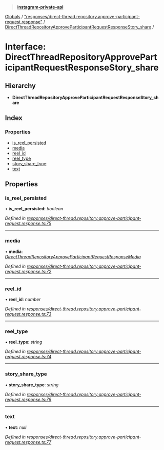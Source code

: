 > **[instagram-private-api](../README.md)**

[Globals](../README.md) / ["responses/direct-thread.repository.approve-participant-request.response"](../modules/_responses_direct_thread_repository_approve_participant_request_response_.md) / [DirectThreadRepositoryApproveParticipantRequestResponseStory_share](_responses_direct_thread_repository_approve_participant_request_response_.directthreadrepositoryapproveparticipantrequestresponsestory_share.md) /

# Interface: DirectThreadRepositoryApproveParticipantRequestResponseStory_share

## Hierarchy

* **DirectThreadRepositoryApproveParticipantRequestResponseStory_share**

## Index

### Properties

* [is_reel_persisted](_responses_direct_thread_repository_approve_participant_request_response_.directthreadrepositoryapproveparticipantrequestresponsestory_share.md#is_reel_persisted)
* [media](_responses_direct_thread_repository_approve_participant_request_response_.directthreadrepositoryapproveparticipantrequestresponsestory_share.md#media)
* [reel_id](_responses_direct_thread_repository_approve_participant_request_response_.directthreadrepositoryapproveparticipantrequestresponsestory_share.md#reel_id)
* [reel_type](_responses_direct_thread_repository_approve_participant_request_response_.directthreadrepositoryapproveparticipantrequestresponsestory_share.md#reel_type)
* [story_share_type](_responses_direct_thread_repository_approve_participant_request_response_.directthreadrepositoryapproveparticipantrequestresponsestory_share.md#story_share_type)
* [text](_responses_direct_thread_repository_approve_participant_request_response_.directthreadrepositoryapproveparticipantrequestresponsestory_share.md#text)

## Properties

###  is_reel_persisted

• **is_reel_persisted**: *boolean*

*Defined in [responses/direct-thread.repository.approve-participant-request.response.ts:75](https://github.com/dilame/instagram-private-api/blob/173bc62/src/responses/direct-thread.repository.approve-participant-request.response.ts#L75)*

___

###  media

• **media**: *[DirectThreadRepositoryApproveParticipantRequestResponseMedia](_responses_direct_thread_repository_approve_participant_request_response_.directthreadrepositoryapproveparticipantrequestresponsemedia.md)*

*Defined in [responses/direct-thread.repository.approve-participant-request.response.ts:72](https://github.com/dilame/instagram-private-api/blob/173bc62/src/responses/direct-thread.repository.approve-participant-request.response.ts#L72)*

___

###  reel_id

• **reel_id**: *number*

*Defined in [responses/direct-thread.repository.approve-participant-request.response.ts:73](https://github.com/dilame/instagram-private-api/blob/173bc62/src/responses/direct-thread.repository.approve-participant-request.response.ts#L73)*

___

###  reel_type

• **reel_type**: *string*

*Defined in [responses/direct-thread.repository.approve-participant-request.response.ts:74](https://github.com/dilame/instagram-private-api/blob/173bc62/src/responses/direct-thread.repository.approve-participant-request.response.ts#L74)*

___

###  story_share_type

• **story_share_type**: *string*

*Defined in [responses/direct-thread.repository.approve-participant-request.response.ts:76](https://github.com/dilame/instagram-private-api/blob/173bc62/src/responses/direct-thread.repository.approve-participant-request.response.ts#L76)*

___

###  text

• **text**: *null*

*Defined in [responses/direct-thread.repository.approve-participant-request.response.ts:77](https://github.com/dilame/instagram-private-api/blob/173bc62/src/responses/direct-thread.repository.approve-participant-request.response.ts#L77)*